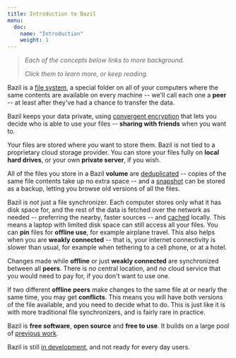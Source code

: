 ```yaml
---
title: Introduction to Bazil
menu:
  doc:
    name: "Introduction"
    weight: 1
---
```


> *Each of the concepts below links to more background.*
>
> *Click them to learn more, or keep reading.*

Bazil is a [file system](/doc/architecture#filesystem), a special
folder on all of your computers where the same contents are available
on every machine -- we'll call each one a **peer** -- at least after
they've had a chance to transfer the data.

Bazil keeps your data private, using
[convergent encryption](/doc/architecture#crypto) that lets you
decide who is able to use your files -- **sharing with friends** when
you want to.

Your files are stored where *you* want to store them. Bazil is not
tied to a proprietary cloud storage provider. You can store your files
fully on **local hard drives**, or your own **private server**, if you
wish.

All of the files you store in a Bazil **volume** are
[deduplicated](/doc/architecture#cas) -- copies of the same file
contents take up no extra space -- and a
[snapshot](/doc/architecture#snapshot) can be stored as a backup,
letting you browse old versions of all the files.

Bazil is *not* just a file synchronizer. Each computer stores only
what it has disk space for, and the rest of the data is fetched over
the network as needed -- preferring the nearby, faster sources -- and
[cached](/doc/architecture#filesystem) locally. This means a laptop
with limited disk space can still access all your files. You can
**pin** files for **offline use**, for example airplane travel. This
also helps when you are **weakly connected** -- that is, your internet
connectivity is slower than usual, for example when tethering to a
cell phone, or at a hotel.

Changes made while **offline** or just **weakly connected** are
synchronized between all **peers**. There is *no* central location,
and *no* cloud service that you would need to pay for, if you don't
want to use one.

If two different **offline** **peers** make changes to the same file
at or nearly the same time, you may get **conflicts**. This means you
will have both versions of the file available, and you need to decide
what to do. This is just like it is with more traditional file
synchronizers, and is fairly rare in practice.

Bazil is **free software**, **open source** and **free to use**. It
builds on a large pool of [previous work](/doc/related).

Bazil is still [in development](/doc/status), and not ready for every
day users.
